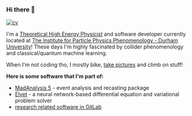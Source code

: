 ### Hi there 👋

[![cv](https://img.shields.io/static/v1?style=plastic&label=CV&message=jackaraz.github.io&color=blue)](https://jackaraz.github.io)

I'm a [Theoretical High Energy Physicist](https://inspirehep.net/authors/1599325) and software developer currently located at [The Institute for Particle Physics Phenomenology - Durham University](https://www.ippp.dur.ac.uk/profile/jaraz/)! These days I'm highly fascinated by collider phenomenology and classical/quantum machine learning.

When I'm not coding tho, I mostly bike, [take pictures](https://www.instagram.com/jackaraz/) and climb on stuff!

**Here is some software that I'm part of:**
- [MadAnalysis 5](http://madanalysis.irmp.ucl.ac.be) - event analysis and recasting package
- [Elvet](https://gitlab.com/elvet/elvet) - a neural network-based differential equation and variational problem solver
- [research related software in GitLab](https://gitlab.com/jackaraz)
